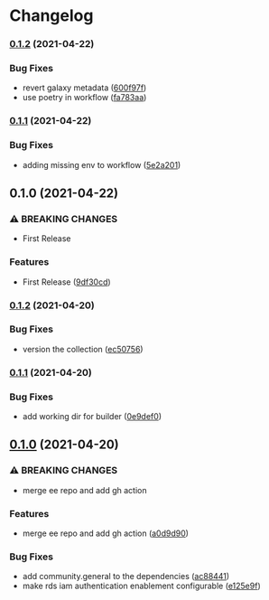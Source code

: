 # Changelog

### [0.1.2](https://www.github.com/kameshsampath/kameshsampath.demos/compare/v0.1.1...v0.1.2) (2021-04-22)


### Bug Fixes

* revert galaxy metadata ([600f97f](https://www.github.com/kameshsampath/kameshsampath.demos/commit/600f97fc59dee0bdc6f09d5c389bbfe86558774a))
* use poetry in workflow ([fa783aa](https://www.github.com/kameshsampath/kameshsampath.demos/commit/fa783aa0e3c216a59027f0153c57527d97ecf35c))

### [0.1.1](https://www.github.com/kameshsampath/kameshsampath.demos/compare/v0.1.0...v0.1.1) (2021-04-22)


### Bug Fixes

* adding missing env to workflow ([5e2a201](https://www.github.com/kameshsampath/kameshsampath.demos/commit/5e2a2015835f52b7475602a9c9214b5524c4588d))

## 0.1.0 (2021-04-22)


### ⚠ BREAKING CHANGES

* First Release

### Features

* First Release ([9df30cd](https://www.github.com/kameshsampath/kameshsampath.demos/commit/9df30cdf85ace873ea900c14eb5ff19c5fcc5a1b))

### [0.1.2](https://www.github.com/kameshsampath/kameshsampath.demos/compare/v0.1.1...v0.1.2) (2021-04-20)


### Bug Fixes

* version the collection ([ec50756](https://www.github.com/kameshsampath/kameshsampath.demos/commit/ec507561f74c49d21631896c497e10964859f319))

### [0.1.1](https://www.github.com/kameshsampath/kameshsampath.demos/compare/v0.1.0...v0.1.1) (2021-04-20)


### Bug Fixes

* add working dir for builder ([0e9def0](https://www.github.com/kameshsampath/kameshsampath.demos/commit/0e9def0dc6243b37dbf44dc74d9f9e8eac8aa4cb))

## [0.1.0](https://www.github.com/kameshsampath/kameshsampath.demos/compare/v0.0.9...v0.1.0) (2021-04-20)


### ⚠ BREAKING CHANGES

* merge ee repo and add gh action

### Features

* merge ee repo and add gh action ([a0d9d90](https://www.github.com/kameshsampath/kameshsampath.demos/commit/a0d9d90e964f930876c0d6133dc4f208ad153890))


### Bug Fixes

* add community.general to the dependencies ([ac88441](https://www.github.com/kameshsampath/kameshsampath.demos/commit/ac884419483ee5f4848abffe6a5bb07aac53e489))
* make rds iam authentication enablement configurable ([e125e9f](https://www.github.com/kameshsampath/kameshsampath.demos/commit/e125e9fd5a670816d21d0dce2c4d6444811550b3))
